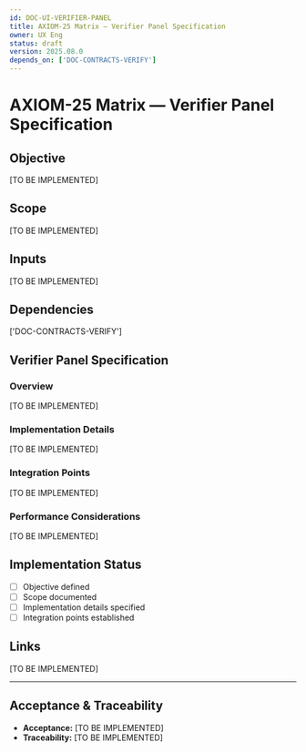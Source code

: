 ```yaml
---
id: DOC-UI-VERIFIER-PANEL
title: AXIOM-25 Matrix — Verifier Panel Specification
owner: UX Eng
status: draft
version: 2025.08.0
depends_on: ['DOC-CONTRACTS-VERIFY']
---
```


# AXIOM-25 Matrix — Verifier Panel Specification

## Objective
[TO BE IMPLEMENTED]

## Scope
[TO BE IMPLEMENTED]

## Inputs
[TO BE IMPLEMENTED]

## Dependencies
['DOC-CONTRACTS-VERIFY']

## Verifier Panel Specification

### Overview
[TO BE IMPLEMENTED]

### Implementation Details
[TO BE IMPLEMENTED]

### Integration Points
[TO BE IMPLEMENTED]

### Performance Considerations
[TO BE IMPLEMENTED]

## Implementation Status
- [ ] Objective defined
- [ ] Scope documented
- [ ] Implementation details specified
- [ ] Integration points established

## Links
[TO BE IMPLEMENTED]

---

## Acceptance & Traceability
- **Acceptance:** [TO BE IMPLEMENTED]
- **Traceability:** [TO BE IMPLEMENTED]
